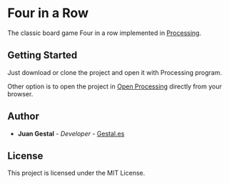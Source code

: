 # Four in a Row

The classic board game Four in a row implemented in [Processing](https://processing.org/).

## Getting Started

Just download or clone the project and open it with Processing program.

Other option is to open the project in [Open Processing](https://www.openprocessing.org/sketch/802251) directly from your browser.

## Author

* **Juan Gestal** - *Developer* - [Gestal.es](https://www.gestal.es/en)

## License

This project is licensed under the MIT License.

